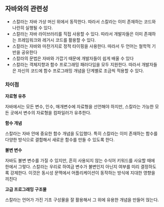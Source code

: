 ## 자바와의 관련성

* 스칼라는 자바 가상 머신 위에서 동작한다. 따라서 스칼라는 이미 존재하는 코드와 나란히 실행될 수 있다.
* 스칼라는 자바 라이브러리를 직접 사용할 수 있다. 따라서 개발자들은 이미 존재하는 프레임워크와 레거시 코드를 활용할 수 있다.
* 스칼라는 자바와 마찬가지로 정적 타이핑을 사용한다. 따라서 두 언어는 철학적 기반을 공유한다
* 스칼라의 문법은 자바와 가깝기 때문에 개발자들이 쉽게 배울 수 있다
* 스칼라는 객체지향과 함수 프로그래밍 패러다임을 모두 지원한다. 따라서 개발자들은 자신의 코드에 함수 프로그래밍 개념을 단계별로 조금씩 적용할 수 있다.



### 차이점

**자료형 유추**

자바에서는 모든 변수, 인수, 매개변수에 자료형을 선언해야 하지만, 스칼라는 가능한 모든 곳에서 변수의 자료형을 컴파일러가 유추한다.

**함수 개념**

스칼라는 자바 안에 중요한 함수 개념을 도입했다. 특히 스칼라는 이미 존재하는 함수를 다양한 방식으로 결합해서 새로운 함수를 만들 수 있도록 한다.

**불변 변수**

자바도 불변 변수를 가질 수 있지만, 흔히 사용되지 않는 수식어 키워드를 사요할 때에 한에서 그렇다. 스칼라는 우리로 하여금 변수가 불변인지 아닌지 여부를 미리 결정하도록 강제한다. 이것은 동시성 문맥에서 어플리케이션이 동작하는 방식에 지대한 영향을 끼친다

**고급 프로그래밍 구조물**

스칼라는 언어가 가진 기초 구성물을 잘 활용해서 그 위에 유용한 개념을 만들어 얹는다.

